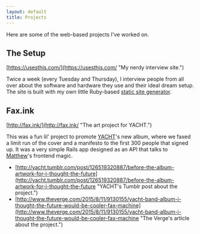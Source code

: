 ```yaml
---
layout: default
title: Projects
---
```


Here are some of the web-based projects I've worked on.

## The Setup
[https://usesthis.com/](https://usesthis.com/ "My nerdy interview site.")

Twice a week (every Tuesday and Thursday), I interview people from all over about the software and hardware they use and their ideal dream setup. The site is built with my own little Ruby-based [static site generator](http://github.com/waferbaby/dimples "My static site generator gem.").

## Fax.ink
[http://fax.ink/](http://fax.ink/ "The art project for YACHT.")

This was a fun lil' project to promote [YACHT](http://teamyacht.com/ "YACHT's website.")'s new album, where we faxed a limit run of the cover and a manifesto to the first 300 people that signed up. It was a very simple Rails app designed as an API that talks to [Matthew](https://matthewspencer.me/ "Matthew's website.")'s frontend magic.

- [http://yacht.tumblr.com/post/126519320887/before-the-album-artwork-for-i-thought-the-future](http://yacht.tumblr.com/post/126519320887/before-the-album-artwork-for-i-thought-the-future "YACHT's Tumblr post about the project.")
- [http://www.theverge.com/2015/8/11/9130155/yacht-band-album-i-thought-the-future-would-be-cooler-fax-machine](http://www.theverge.com/2015/8/11/9130155/yacht-band-album-i-thought-the-future-would-be-cooler-fax-machine "The Verge's article about the project.")
